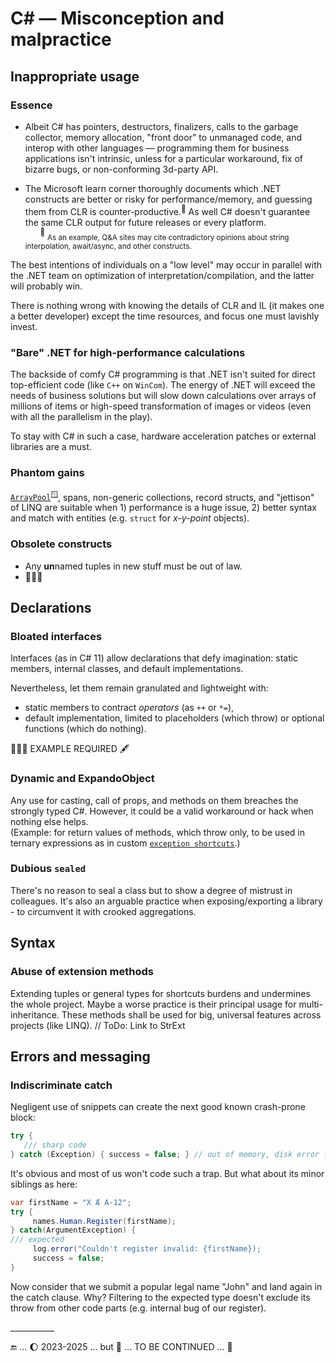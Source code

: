 # C# &mdash; Misconception and malpractice

## Inappropriate usage

### Essence 

* Albeit C# has pointers, destructors, finalizers, calls to the garbage collector, memory allocation, "front door" to unmanaged code, and interop with other languages — 
programming them for business applications isn't intrinsic, unless for a particular workaround, fix of bizarre bugs, or non-conforming 3d-party API.

* The Microsoft learn corner thoroughly documents which .NET constructs are better or risky for performance/memory, and guessing them from CLR is counter-productive.<sup>📍</sup> As well C# doesn't guarantee the same CLR output for future releases or every platform.\
&nbsp;&nbsp;&nbsp;&nbsp;&nbsp;&nbsp;<sup>📍</sup> <sub>As an example, Q&A sites may cite contradictory opinions about string interpolation, await/async, and other constructs.</sub>

The best intentions of individuals on a "low level" may occur in parallel with the .NET team on optimization of interpretation/compilation, and the latter will probably win.

There is nothing wrong with knowing the details of CLR and IL (it makes one a better developer) except the time resources, and focus one must lavishly invest.

### "Bare" .NET for high-performance calculations

The backside of comfy C# programming is that .NET isn't suited for direct top-efficient code (like `C++` on `WinCom`). The energy of .NET will exceed the needs of business solutions but will slow down calculations over arrays of millions of items or high-speed transformation of images or videos (even with all the parallelism in the play).

To stay with C# in such a case, hardware acceleration patches or external libraries are a must.

### Phantom gains

[`ArrayPool`](https://learn.microsoft.com/en-us/dotnet/api/system.buffers.arraypool-1)<sup>🪟</sup>, spans, non-generic collections, record structs, and "jettison" of LINQ are suitable when 1) performance is a huge issue, 2) better syntax and match with entities (e.g. `struct` for _x-y-point_ objects).

### Obsolete constructs

- Any **un**named tuples in new stuff must be out of law.
- 🚧🚧🚧

## Declarations

### Bloated interfaces

Interfaces (as in C#&nbsp;11) allow declarations that defy imagination: static members, internal classes, and default implementations.

Nevertheless, let them remain granulated and lightweight with:

* static members to contract _operators_ (as `++` or `*=`),
* default implementation, limited to placeholders (which throw) or optional functions (which do nothing).

🚧🚧🚧 EXAMPLE REQUIRED 🖋️


### Dynamic and ExpandoObject

Any use for casting, call of props, and methods on them breaches the strongly typed C#. However, it could be a valid workaround or hack when nothing else helps.\
(Example: for return values of methods, which throw only, to be used in ternary expressions as in custom 
[`exception shortcuts`](https://github.com/Kyriosity/use-dev/blob/main/src/TuttiFrutti/AbcCommu/Errors/_basal/%F0%9F%94%BAException.cs).)

### Dubious `sealed`

There's no reason to seal a class but to show a degree of mistrust in colleagues. It's also an arguable practice when exposing/exporting a library - to circumvent it with crooked aggregations.

## Syntax

### Abuse of extension methods

Extending tuples or general types for shortcuts burdens and undermines the whole project. Maybe a worse practice is their principal usage for multi-inheritance. 
These methods shall be used for big, universal features across projects (like LINQ). // ToDo: Link to StrExt

## Errors and messaging

### Indiscriminate catch

Negligent use of snippets can create the next good known crash-prone block:

```csharp
try { 
   /// sharp code
} catch (Exception) { success = false; } // out of memory, disk error ? sweep it under the carpet!
```

It's obvious and most of us won't code such a trap. But what about its minor siblings as here:

```csharp
var firstName = "X Æ A-12";
try {
     names.Human.Register(firstName);
} catch(ArgumentException) {
/// expected
     log.error("Couldn't register invalid: {firstName});
     success = false;
}

```

Now consider that we submit a popular legal name "John" and land again in the catch clause. Why?
Filtering to the expected type doesn't exclude its throw from other code parts (e.g. internal bug of our register). 

\___________

🔚 ... 🌔 2023-2025 ... but 🚧 ... TO BE CONTINUED ... 🚧
